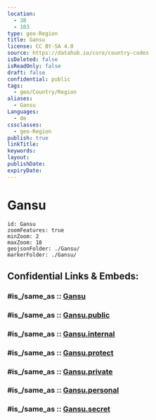 ```yaml
---
location:
  - 38
  - 103
type: geo-Region
title: Gansu
license: CC BY-SA 4.0
source: https://datahub.io/core/country-codes
isDeleted: false
isReadOnly: false
draft: false
confidential: public
tags:
  - geo/Country/Region
aliases:
  - Gansu
Languages:
  - de
cssclasses:
  - geo-Region
publish: true
linkTitle:
keywords:
layout:
publishDate:
expiryDate:
---
```


# Gansu

```leaflet
id: Gansu
zoomFeatures: true 
minZoom: 2 
maxZoom: 18
geojsonFolder: ./Gansu/
markerFolder: ./Gansu/
```


## Confidential Links & Embeds: 

### #is_/same_as :: [Gansu](/_Standards/Earth/Continent/Asia/Asia~East/China/provinces~China/Gansu.md) 

### #is_/same_as :: [Gansu.public](/_public/Earth/Continent/Asia/Asia~East/China/provinces~China/Gansu.public.md) 

### #is_/same_as :: [Gansu.internal](/_internal/Earth/Continent/Asia/Asia~East/China/provinces~China/Gansu.internal.md) 

### #is_/same_as :: [Gansu.protect](/_protect/Earth/Continent/Asia/Asia~East/China/provinces~China/Gansu.protect.md) 

### #is_/same_as :: [Gansu.private](/_private/Earth/Continent/Asia/Asia~East/China/provinces~China/Gansu.private.md) 

### #is_/same_as :: [Gansu.personal](/_personal/Earth/Continent/Asia/Asia~East/China/provinces~China/Gansu.personal.md) 

### #is_/same_as :: [Gansu.secret](/_secret/Earth/Continent/Asia/Asia~East/China/provinces~China/Gansu.secret.md)

